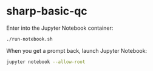 # sharp-basic-qc

Enter into the Jupyter Notebook container:

```bash
./run-notebook.sh
```

When you get a prompt back, launch Jupyter Notebook:

```bash
jupyter notebook --allow-root
```
